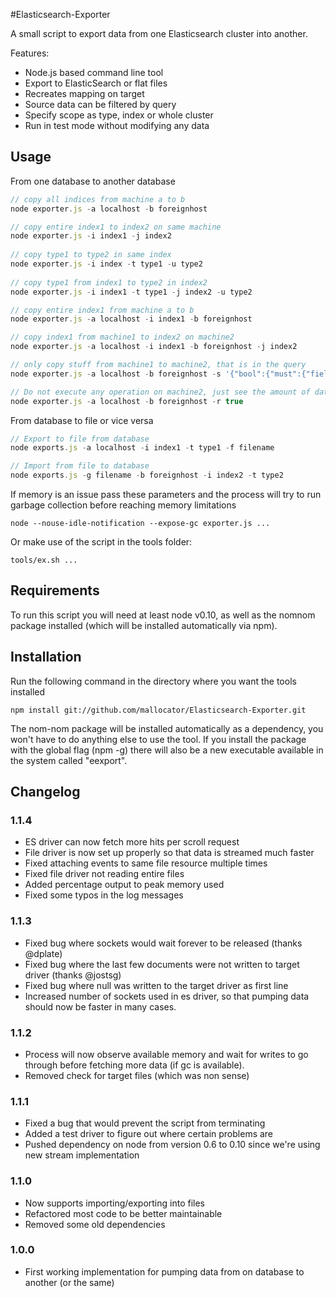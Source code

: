 #Elasticsearch-Exporter

A small script to export data from one Elasticsearch cluster into another.

Features:
* Node.js based command line tool
* Export to ElasticSearch or flat files
* Recreates mapping on target
* Source data can be filtered by query
* Specify scope as type, index or whole cluster
* Run in test mode without modifying any data

## Usage

From one database to another database
```JavaScript
// copy all indices from machine a to b
node exporter.js -a localhost -b foreignhost

// copy entire index1 to index2 on same machine
node exporter.js -i index1 -j index2
	
// copy type1 to type2 in same index
node exporter.js -i index -t type1 -u type2
	
// copy type1 from index1 to type2 in index2
node exporter.js -i index1 -t type1 -j index2 -u type2

// copy entire index1 from machine a to b
node exporter.js -a localhost -i index1 -b foreignhost

// copy index1 from machine1 to index2 on machine2
node exporter.js -a localhost -i index1 -b foreignhost -j index2

// only copy stuff from machine1 to machine2, that is in the query
node exporter.js -a localhost -b foreignhost -s '{"bool":{"must":{"field":{"field1":"value1"}}}}'

// Do not execute any operation on machine2, just see the amount of data that would be queried
node exporter.js -a localhost -b foreignhost -r true
```

From database to file or vice versa
```JavaScript
// Export to file from database
node exports.js -a localhost -i index1 -t type1 -f filename

// Import from file to database
node exports.js -g filename -b foreignhost -i index2 -t type2
```    

If memory is an issue pass these parameters and the process will try to run garbage collection before reaching memory limitations
```
node --nouse-idle-notification --expose-gc exporter.js ...
```

Or make use of the script in the tools folder:
```
tools/ex.sh ...
```

## Requirements

To run this script you will need at least node v0.10, as well as the nomnom package installed (which will be installed automatically via npm).

## Installation

Run the following command in the directory where you want the tools installed

	npm install git://github.com/mallocator/Elasticsearch-Exporter.git
	
The nom-nom package will be installed automatically as a dependency, you won't have to do anything else to use the tool. If you install the package with the global flag (npm -g) there will also be a new executable available in the system called "eexport".

## Changelog

### 1.1.4
* ES driver can now fetch more hits per scroll request
* File driver is now set up properly so that data is streamed much faster
* Fixed attaching events to same file resource multiple times
* Fixed file driver not reading entire files
* Added percentage output to peak memory used
* Fixed some typos in the log messages

### 1.1.3
* Fixed bug where sockets would wait forever to be released (thanks @dplate)
* Fixed bug where the last few documents were not written to target driver (thanks @jostsg)
* Fixed bug where null was written to the target driver as first line
* Increased number of sockets used in es driver, so that pumping data should now be faster in many cases.

### 1.1.2
* Process will now observe available memory and wait for writes to go through before fetching more data (if gc is available).
* Removed check for target files (which was non sense)

### 1.1.1
* Fixed a bug that would prevent the script from terminating
* Added a test driver to figure out where certain problems are
* Pushed dependency on node from version 0.6 to 0.10 since we're using new stream implementation

### 1.1.0
* Now supports importing/exporting into files
* Refactored most code to be better maintainable
* Removed some old dependencies

### 1.0.0
* First working implementation for pumping data from on database to another (or the same)
